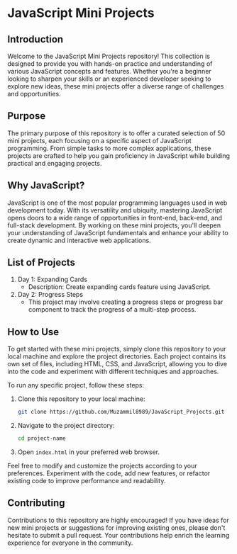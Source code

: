 # JavaScript Mini Projects

## Introduction
Welcome to the JavaScript Mini Projects repository! This collection is designed to provide you with hands-on practice and understanding of various JavaScript concepts and features. Whether you're a beginner looking to sharpen your skills or an experienced developer seeking to explore new ideas, these mini projects offer a diverse range of challenges and opportunities.

## Purpose
The primary purpose of this repository is to offer a curated selection of 50 mini projects, each focusing on a specific aspect of JavaScript programming. From simple tasks to more complex applications, these projects are crafted to help you gain proficiency in JavaScript while building practical and engaging projects.

## Why JavaScript?
JavaScript is one of the most popular programming languages used in web development today. With its versatility and ubiquity, mastering JavaScript opens doors to a wide range of opportunities in front-end, back-end, and full-stack development. By working on these mini projects, you'll deepen your understanding of JavaScript fundamentals and enhance your ability to create dynamic and interactive web applications.

## List of Projects
1. Day 1: Expanding Cards
   - Description: Create expanding cards feature using JavaScript.
2. Day 2: Progress Steps
   - This project may involve creating a progress steps or progress bar component to track the progress of a multi-step process.


## How to Use
To get started with these mini projects, simply clone this repository to your local machine and explore the project directories. Each project contains its own set of files, including HTML, CSS, and JavaScript, allowing you to dive into the code and experiment with different techniques and approaches.

To run any specific project, follow these steps:
1. Clone this repository to your local machine:

    ```bash
    git clone https://github.com/Muzammil8989/JavaScript_Projects.git
    ```

2. Navigate to the project directory:

    ```bash
    cd project-name
    ```

3. Open `index.html` in your preferred web browser.

Feel free to modify and customize the projects according to your preferences. Experiment with the code, add new features, or refactor existing code to improve performance and readability.

## Contributing
Contributions to this repository are highly encouraged! If you have ideas for new mini projects or suggestions for improving existing ones, please don't hesitate to submit a pull request. Your contributions help enrich the learning experience for everyone in the community.



